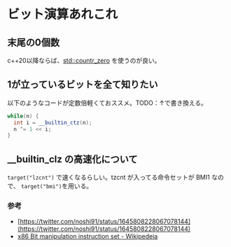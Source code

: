 # ビット演算あれこれ

## 末尾の0個数

c++20以降ならば、[std::countr_zero](https://cpprefjp.github.io/reference/bit/countr_zero.html) を使うのが良い。

## 1が立っているビットを全て知りたい

以下のようなコードが定数倍軽くておススメ。TODO：↑で書き換える。

```c++
while(n) {
  int i = __builtin_ctz(n);
  n ^= 1 << i;
}
```

## __builtin_clz の高速化について

`target("lzcnt")` で速くなるらしい。tzcnt が入ってる命令セットが BMI1 なので、 `target("bmi")`を用いる。

### 参考
- [https://twitter.com/noshi91/status/1645808228067078144](https://twitter.com/noshi91/status/1645808228067078144)
- [x86 Bit manipulation instruction set - Wikipedeia](https://en.wikipedia.org/wiki/X86_Bit_manipulation_instruction_set)